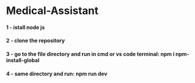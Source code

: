# Medical-Assistant
#### 1 - istall node js
#### 2 - clone the repository
#### 3 - go to the file directory and run in cmd or vs code terminal: npm i npm-install-global
#### 4 - same directory and run: npm run dev
